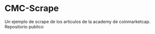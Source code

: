 # CMC-Scrape
Un ejemplo de scrape de los articulos de la academy de coinmarketcap. Repositorio publico
